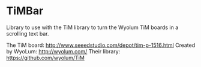 TiMBar
======

Library to use with the TiM library to turn the Wyolum TiM boards in a scrolling text bar.

The TiM board:
http://www.seeedstudio.com/depot/tim-p-1516.html
Created by WyoLum:
http://wyolum.com/
Their library:
https://github.com/wyolum/TiM
